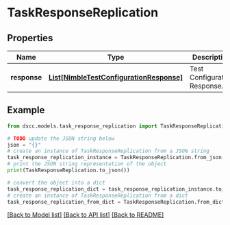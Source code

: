 # TaskResponseReplication


## Properties

Name | Type | Description | Notes
------------ | ------------- | ------------- | -------------
**response** | [**List[NimbleTestConfigurationResponse]**](NimbleTestConfigurationResponse.md) | Test Configuration Response. | [optional] 

## Example

```python
from dscc.models.task_response_replication import TaskResponseReplication

# TODO update the JSON string below
json = "{}"
# create an instance of TaskResponseReplication from a JSON string
task_response_replication_instance = TaskResponseReplication.from_json(json)
# print the JSON string representation of the object
print(TaskResponseReplication.to_json())

# convert the object into a dict
task_response_replication_dict = task_response_replication_instance.to_dict()
# create an instance of TaskResponseReplication from a dict
task_response_replication_from_dict = TaskResponseReplication.from_dict(task_response_replication_dict)
```
[[Back to Model list]](../README.md#documentation-for-models) [[Back to API list]](../README.md#documentation-for-api-endpoints) [[Back to README]](../README.md)


